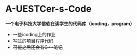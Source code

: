 # A-UESTCer-s-Code

**一个电子科技大学信软在读学生的代码库（icoding，program）**

- 一些icoding上的作业
- 写过的项目程序代码
- ~~可能之后还会有C++笔记~~
